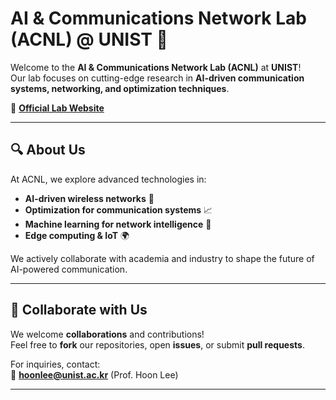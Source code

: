# AI & Communications Network Lab (ACNL) @ UNIST 🚀

Welcome to the **AI & Communications Network Lab (ACNL)** at **UNIST**!  
Our lab focuses on cutting-edge research in **AI-driven communication systems, networking, and optimization techniques**.

🔗 **[Official Lab Website](https://sites.google.com/site/hoonlee1014/)**  

---

## 🔍 **About Us**
At ACNL, we explore advanced technologies in:
- **AI-driven wireless networks** 📡
- **Optimization for communication systems** 📈
- **Machine learning for network intelligence** 🤖
- **Edge computing & IoT** 🌍

We actively collaborate with academia and industry to shape the future of AI-powered communication.

---

## 🤝 **Collaborate with Us**
We welcome **collaborations** and contributions!  
Feel free to **fork** our repositories, open **issues**, or submit **pull requests**.

For inquiries, contact:  
📧 **hoonlee@unist.ac.kr** (Prof. Hoon Lee)  

---
